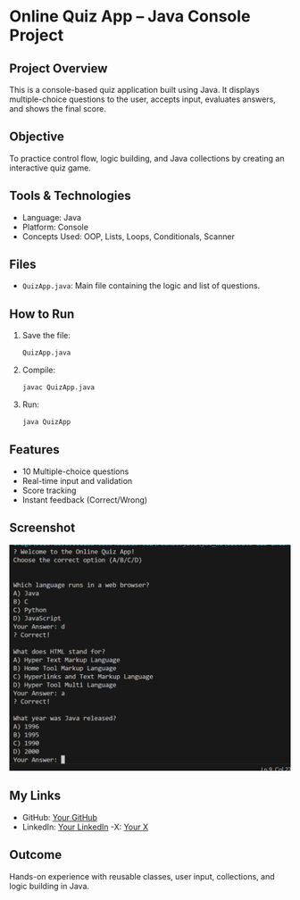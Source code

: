 
# Online Quiz App – Java Console Project

## Project Overview
This is a console-based quiz application built using Java. It displays multiple-choice questions to the user, accepts input, evaluates answers, and shows the final score.

## Objective
To practice control flow, logic building, and Java collections by creating an interactive quiz game.

## Tools & Technologies
- Language: Java  
- Platform: Console  
- Concepts Used: OOP, Lists, Loops, Conditionals, Scanner

## Files
- `QuizApp.java`: Main file containing the logic and list of questions.

## How to Run

1. Save the file:
   ```bash
   QuizApp.java
   ```

2. Compile:
   ```bash
   javac QuizApp.java
   ```

3. Run:
   ```bash
   java QuizApp
   ```

## Features
- 10 Multiple-choice questions
- Real-time input and validation
- Score tracking
- Instant feedback (Correct/Wrong)

## Screenshot
![Quiz Screenshot](https://github.com/9A-Ayush/quizApp-by-java-task-8/blob/main/Screenshot%202025-07-05%20101236.png)

## My Links
- GitHub: [Your GitHub](https://github.com/9A-Ayush)
- LinkedIn: [Your LinkedIn](https://linkedin.openinapp.co/has9l)
-X: [Your X](https://x.com/ayush_bhai4590)
## Outcome
Hands-on experience with reusable classes, user input, collections, and logic building in Java.
